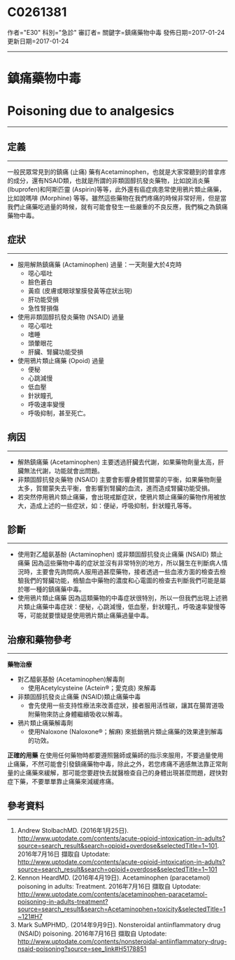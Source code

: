 # C0261381
作者="E30"
科別="急診"
審訂者=
關鍵字=鎮痛藥物中毒
發佈日期=2017-01-24
更新日期=2017-01-24

----------
# 鎮痛藥物中毒 
# Poisoning due to analgesics
----------
## 定義
----------

一般民眾常見到的鎮痛 (止痛) 藥有Acetaminophen，也就是大家常聽到的普拿疼的成分，還有NSAID類，也就是所謂的非類固醇抗發炎藥物，比如說消炎藥 (Ibuprofen)和阿斯匹靈 (Aspirin)等等，此外還有癌症病患常使用鴉片類止痛藥，比如說嗎啡 (Morphine) 等等。雖然這些藥物在我們疼痛的時候非常好用，但是當我們止痛藥吃過量的時候，就有可能會發生一些嚴重的不良反應，我們稱之為鎮痛藥物中毒。

## 症狀
----------
- 服用解熱鎮痛藥 (Actaminophen) 過量：一天劑量大於4克時
  - 噁心嘔吐
  - 臉色蒼白
  - 黃疸 (皮膚或眼球鞏膜發黃等症狀出現)
  - 肝功能受損
  - 急性腎損傷
- 使用非類固醇抗發炎藥物 (NSAID) 過量
  - 噁心嘔吐
  - 嗜睡
  - 頭暈眼花
  - 肝臟、腎臟功能受損
- 使用鴉片類止痛藥 (Opoid) 過量
  - 便秘
  - 心跳減慢
  - 低血壓
  - 針狀瞳孔
  - 呼吸速率變慢
  - 呼吸抑制，甚至死亡。
## 病因
----------
- 解熱鎮痛藥 (Acetaminophen) 主要透過肝臟去代謝，如果藥物劑量太高，肝臟無法代謝，功能就會出問題。
- 非類固醇抗發炎藥物 (NSAID) 主要會影響身體賀爾蒙的平衡，如果藥物劑量太多，賀爾蒙失去平衡，會影響到腎臟的血流，進而造成腎臟功能受損。
- 若突然停用鴉片類止痛藥，會出現戒斷症狀，使鴉片類止痛藥的藥物作用被放大，造成上述的一些症狀，如：便祕，呼吸抑制，針狀瞳孔等等。
## 診斷
----------
- 使用對乙醯氨基酚 (Actaminophen) 或非類固醇抗發炎止痛藥 (NSAID) 類止痛藥
  因為這些藥物中毒的症狀並沒有非常特別的地方，所以醫生在判斷病人情況時，主要會先詢問病人服用過甚麼藥物，接者透過一些血液方面的檢查去檢驗我們的腎臟功能，檢驗血中藥物的濃度和心電圖的檢查去判斷我們可能是屬於哪一種的鎮痛藥中毒。
- 使用鴉片類止痛藥
  因為這類藥物的中毒症狀很特別，所以一但我們出現上述鴉片類止痛藥中毒症狀：便秘，心跳減慢，低血壓，針狀瞳孔，呼吸速率變慢等等，可能就要懷疑是使用鴉片類止痛藥過量中毒。
## 治療和藥物參考
----------

**藥物治療**

- 對乙醯氨基酚 (Acetaminophen)解毒劑
  - 使用Acetylcysteine (Actein®；愛克痰) 來解毒
- 非類固醇抗發炎止痛藥 (NSAID)類止痛藥中毒
  - 會先使用一些支持性療法來改善症狀，接者服用活性碳，讓其在腸胃道吸附藥物來防止身體繼續吸收以解毒。
- 鴉片類止痛藥解毒劑
  - 使用Naloxone (Naloxone®；解麻) 來抵銷鴉片類止痛藥的效果達到解毒的功效。

**正確的用藥**
在使用任何藥物時都要遵照醫師或藥師的指示來服用，不要過量使用止痛藥，不然可能會引發鎮痛藥物中毒，除此之外，若您疼痛不適感無法靠正常劑量的止痛藥來緩解，那可能您要趕快去就醫檢查自己的身體出現甚麼問題，趕快對症下藥，不要單單靠止痛藥來減緩疼痛。

## 參考資料
----------
1. Andrew StolbachMD. (2016年1月25日). http://www.uptodate.com/contents/acute-opioid-intoxication-in-adults?source=search_result&search=opioid+overdose&selectedTitle=1~101. 2016年7月16日 擷取自 Uptodate: http://www.uptodate.com/contents/acute-opioid-intoxication-in-adults?source=search_result&search=opioid+overdose&selectedTitle=1~101
2. Kennon HeardMD. (2016年4月19日). Acetaminophen (paracetamol) poisoning in adults: Treatment. 2016年7月16日 擷取自 Uptodate: http://www.uptodate.com/contents/acetaminophen-paracetamol-poisoning-in-adults-treatment?source=search_result&search=Acetaminophen+toxicity&selectedTitle=1~121#H7
3. Mark SuMPHMD,. (2014年9月9日). Nonsteroidal antiinflammatory drug (NSAID) poisoning. 2016年7月16日 擷取自 Uptodate: http://www.uptodate.com/contents/nonsteroidal-antiinflammatory-drug-nsaid-poisoning?source=see_link#H5178851

 

